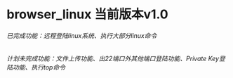 # browser_linux 当前版本v1.0
###### 已完成功能：远程登陆linux系统、执行大部分linux命令
###### 计划未完成功能：文件上传功能、出22端口外其他端口登陆功能、Private Key登陆功能、执行top命令
